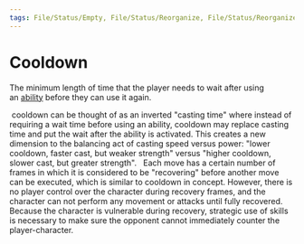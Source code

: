 ```yaml
---
tags: File/Status/Empty, File/Status/Reorganize, File/Status/Reorganize, File/Status/Recategorize, File/Status/Summarize, File/Status/Structuralize
---
```


# Cooldown

The minimum length of time that the player needs to wait after using an [ability](https://en.wikipedia.org/wiki/Skill_(role-playing_games) "Skill (role-playing games)") before they can use it again.


 cooldown can be thought of as an inverted "casting time" where instead of requiring a wait time before using an ability, cooldown may replace casting time and put the wait after the ability is activated. This creates a new dimension to the balancing act of casting speed versus power: "lower cooldown, faster cast, but weaker strength" versus "higher cooldown, slower cast, but greater strength".
 
Each move has a certain number of frames in which it is considered to be "recovering" before another move can be executed, which is similar to cooldown in concept. However, there is no player control over the character during recovery frames, and the character can not perform any movement or attacks until fully recovered. Because the character is vulnerable during recovery, strategic use of skills is necessary to make sure the opponent cannot immediately counter the player-character.
